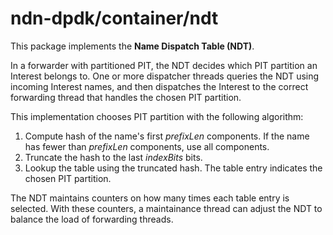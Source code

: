 # ndn-dpdk/container/ndt

This package implements the **Name Dispatch Table (NDT)**.

In a forwarder with partitioned PIT, the NDT decides which PIT partition an Interest belongs to.
One or more dispatcher threads queries the NDT using incoming Interest names, and then dispatches the Interest to the correct forwarding thread that handles the chosen PIT partition.

This implementation chooses PIT partition with the following algorithm:

1. Compute hash of the name's first *prefixLen* components. If the name has fewer than *prefixLen* components, use all components.
2. Truncate the hash to the last *indexBits* bits.
3. Lookup the table using the truncated hash. The table entry indicates the chosen PIT partition.

The NDT maintains counters on how many times each table entry is selected.
With these counters, a maintainance thread can adjust the NDT to balance the load of forwarding threads.
